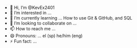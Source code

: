 - 👋 Hi, I’m @KevEx2401
- 👀 I’m interested in ...
- 🌱 I’m currently learning ... How to use Git & GitHub, and SQL
- 💞️ I’m looking to collaborate on ...
- 📫 How to reach me ...
- 😄 Pronouns: ... el (sp) he/him (eng)
- ⚡ Fun fact: ...

<!---
KevEx2401/KevEx2401 is a ✨ special ✨ repository because its `README.md` (this file) appears on your GitHub profile.
You can click the Preview link to take a look at your changes.
--->
